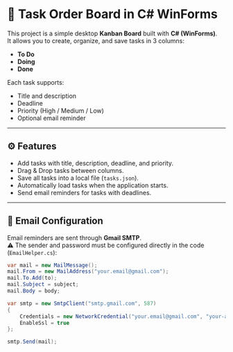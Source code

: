 # 📝 Task Order Board in C# WinForms

This project is a simple desktop **Kanban Board** built with **C# (WinForms)**.  
It allows you to create, organize, and save tasks in 3 columns:

- **To Do**
- **Doing**
- **Done**

Each task supports:
- Title and description
- Deadline
- Priority (High / Medium / Low)
- Optional email reminder

---

## ⚙️ Features

- Add tasks with title, description, deadline, and priority.
- Drag & Drop tasks between columns.
- Save all tasks into a local file (`tasks.json`).
- Automatically load tasks when the application starts.
- Send email reminders for tasks with deadlines.

---

## 📧 Email Configuration

Email reminders are sent through **Gmail SMTP**.  
⚠️ The sender and password must be configured directly in the code (`EmailHelper.cs`):

```csharp
var mail = new MailMessage();
mail.From = new MailAddress("your.email@gmail.com");
mail.To.Add(to);
mail.Subject = subject;
mail.Body = body;

var smtp = new SmtpClient("smtp.gmail.com", 587)
{
    Credentials = new NetworkCredential("your.email@gmail.com", "your-app-password"),
    EnableSsl = true
};

smtp.Send(mail);
